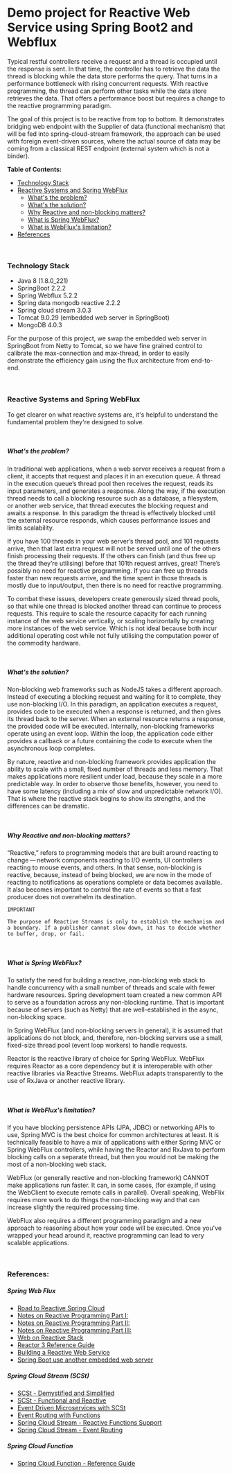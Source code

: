 # Demo project for Reactive Web Service using Spring Boot2 and Webflux

Typical restful controllers receive a request and a thread is occupied until
the response is sent. In that time, the controller has to retrieve the data
the thread is blocking while the data store performs the query. That turns
in a performance bottleneck with rising concurrent requests. With reactive
programming, the thread can perform other tasks while the data store
retrieves the data. That offers a performance boost but requires a change
to the reactive programming paradigm.

The goal of this project is to be reactive from top to bottom. It demonstrates 
bridging web endpoint with the Supplier of data (functional mechanism) that 
will be fed into spring-cloud-stream framework, the approach can be used with 
foreign event-driven sources, where the actual source of data may be coming 
from a classical REST endpoint (external system which is not a binder).

<b>Table of Contents:</b>
- [Technology Stack](#technology_stack)
- [Reactive Systems and Spring WebFlux](#reactive_system_webflux)
    - [What's the problem?](#what_is_the_problem)
    - [What's the solution?](#what_is_the_solution)
    - [Why Reactive and non-blocking matters?](#why_reactive_non_blocking_matters)
    - [What is Spring WebFlux?](#what_is_spring_webflux)
    - [What is WebFlux's limitation?](#what_is_webflux_limitation)
- [References](#references)    
<br/>

### <a name="technology_stack"></a>Technology Stack
- Java 8 (1.8.0_221)
- SpringBoot 2.2.2
- Spring Webflux 5.2.2
- Spring data mongodb reactive 2.2.2
- Spring cloud stream 3.0.3
- Tomcat 9.0.29 (embedded web server in SpringBoot)
- MongoDB 4.0.3

For the purpose of this project, we swap the embedded web server in
SpringBoot from Netty to Tomcat, so we have fine grained control to
calibrate the max-connection and max-thread, in order to easily
demonstrate the efficiency gain using the flux architecture from
end-to-end.

<br/>

### <a name="reactive_system_webflux"></a>Reactive Systems and Spring WebFlux
To get clearer on what reactive systems are, it's helpful to understand
the fundamental problem they're designed to solve.

<br/>

##### <a name="what_is_the_problem"></a>What's the problem?

In traditional web applications, when a web server receives a request
from a client, it accepts that request and places it in an execution
queue. A thread in the execution queue’s thread pool then receives the
request, reads its input parameters, and generates a response. Along the
way, if the execution thread needs to call a blocking resource such as
a database, a filesystem, or another web service, that thread executes
the blocking request and awaits a response. In this paradigm the thread
is effectively blocked until the external resource responds, which
causes performance issues and limits scalability.

If you have 100 threads in your web server’s thread pool, and 101
requests arrive, then that last extra request will not be served until
one of the others finish processing their requests. If the others can
finish (and thus free up the thread they’re utilising) before that
101th request arrives, great! There’s possibly no need for reactive
programming. If you can free up threads faster than new requests
arrive, and the time spent in those threads is mostly due to
input/output, then there is no need for reactive programming.

To combat these issues, developers create generously sized thread pools,
so that while one thread is blocked another thread can continue to
process requests. This require to scale the resource capacity for each
running instance of the web service vertically, or scaling horizontally
by creating more instances of the web service. Which is not ideal
because both incur additional operating cost while not fully utilising
the computation power of the commodity hardware.

<br/>

##### <a name="what_is_the_solution"></a>What's the solution?

Non-blocking web frameworks such as NodeJS takes a different approach.
Instead of executing a blocking request and waiting for it to complete,
they use non-blocking I/O. In this paradigm, an application executes a
request, provides code to be executed when a response is returned, and
then gives its thread back to the server. When an external resource
returns a response, the provided code will be executed. Internally,
non-blocking frameworks operate using an event loop. Within the loop,
the application code either provides a callback or a future containing
the code to execute when the asynchronous loop completes.

By nature, reactive and non-blocking framework provides application the
ability to scale with a small, fixed number of threads and less memory.
That makes applications more resilient under load, because they scale
in a more predictable way. In order to observe those benefits, however,
you need to have some latency (including a mix of slow and unpredictable
network I/O). That is where the reactive stack begins to show its
strengths, and the differences can be dramatic.

<br/>

##### <a name="why_reactive_non_blocking_matters"></a>Why Reactive and non-blocking matters?
“Reactive,” refers to programming models that are built around reacting
to change — network components reacting to I/O events, UI controllers
reacting to mouse events, and others. In that sense, non-blocking is
reactive, because, instead of being blocked, we are now in the mode of
reacting to notifications as operations complete or data becomes
available. It also becomes important to control the rate of events so
that a fast producer does not overwhelm its destination.

`IMPORTANT`
```
The purpose of Reactive Streams is only to establish the mechanism and
a boundary. If a publisher cannot slow down, it has to decide whether
to buffer, drop, or fail.
```

<br/>

##### <a name="what_is_spring_webflux"></a>What is Spring WebFlux?

To satisfy the need for building a reactive, non-blocking web stack to
handle concurrency with a small number of threads and scale with fewer
hardware resources. Spring development team created a new common API to
serve as a foundation across any non-blocking runtime. That is important
because of servers (such as Netty) that are well-established in the
async, non-blocking space.

In Spring WebFlux (and non-blocking servers in general), it is assumed
that applications do not block, and, therefore, non-blocking servers
use a small, fixed-size thread pool (event loop workers) to handle
requests.

Reactor is the reactive library of choice for Spring WebFlux. WebFlux
requires Reactor as a core dependency but it is interoperable with other
reactive libraries via Reactive Streams. WebFlux adapts transparently
to the use of RxJava or another reactive library.

<br/>

##### <a name="what_is_webflux_limitation"></a>What is WebFlux's limitation?

If you have blocking persistence APIs (JPA, JDBC) or networking APIs to
use, Spring MVC is the best choice for common architectures at least.
It is technically feasible to have a mix of applications with either
Spring MVC or Spring WebFlux controllers, while having the Reactor and
RxJava to perform blocking calls on a separate thread, but then you
would not be making the most of a non-blocking web stack.

WebFlux (or generally reactive and non-blocking framework) CANNOT make
applications run faster. It can, in some cases, (for example, if using
the WebClient to execute remote calls in parallel). Overall speaking,
WebFlix requires more work to do things the non-blocking way and that
can increase slightly the required processing time.

WebFlux also requires a different programming paradigm and a new approach
to reasoning about how your code will be executed. Once you've wrapped
your head around it, reactive programming can lead to very scalable
applications.

<br/>

### <a name="references"></a>References:
##### Spring Web Flux
- [Road to Reactive Spring Cloud](https://spring.io/blog/2018/06/20/the-road-to-reactive-spring-cloud)
- [Notes on Reactive Programming Part I:](https://spring.io/blog/2016/06/07/notes-on-reactive-programming-part-i-the-reactive-landscape)
- [Notes on Reactive Programming Part II:](https://spring.io/blog/2016/06/13/notes-on-reactive-programming-part-ii-writing-some-code)
- [Notes on Reactive Programming Part III:](https://spring.io/blog/2016/07/20/notes-on-reactive-programming-part-iii-a-simple-http-server-application)
- [Web on Reactive Stack](https://docs.spring.io/spring/docs/current/spring-framework-reference/web-reactive.html)
- [Reactor 3 Reference Guide](http://projectreactor.io/docs/core/release/reference/)
- [Building a Reactive Web Service](https://spring.io/guides/gs/reactive-rest-service/)
- [Spring Boot use another embedded web server](https://docs.spring.io/spring-boot/docs/current/reference/html/howto-embedded-web-servers.html)

##### Spring Cloud Stream (SCSt)
- [SCSt - Demystified and Simplified](https://spring.io/blog/2019/10/14/spring-cloud-stream-demystified-and-simplified)
- [SCSt - Functional and Reactive](https://spring.io/blog/2019/10/17/spring-cloud-stream-functional-and-reactive)
- [Event Driven Microservices with SCSt](https://spring.io/blog/2019/10/15/simple-event-driven-microservices-with-spring-cloud-stream)
- [Event Routing with Functions](https://spring.io/blog/2019/10/31/spring-cloud-stream-event-routing)
- [Spring Cloud Stream - Reactive Functions Support](https://cloud.spring.io/spring-cloud-static/spring-cloud-stream/current/reference/html/spring-cloud-stream.html#_reactive_functions_support)
- [Spring Cloud Stream - Event Routing](https://cloud.spring.io/spring-cloud-static/spring-cloud-stream/current/reference/html/spring-cloud-stream.html#_event_routing)

##### Spring Cloud Function
- [Spring Cloud Function - Reference Guide](https://cloud.spring.io/spring-cloud-function/reference/html/spring-cloud-function.html#_introduction)